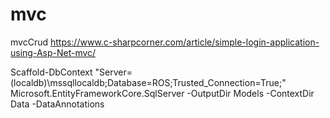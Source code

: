 # mvc
mvcCrud
https://www.c-sharpcorner.com/article/simple-login-application-using-Asp-Net-mvc/


Scaffold-DbContext "Server=(localdb)\mssqllocaldb;Database=ROS;Trusted_Connection=True;" Microsoft.EntityFrameworkCore.SqlServer -OutputDir Models -ContextDir Data -DataAnnotations
